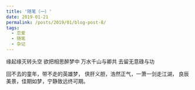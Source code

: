 ```yaml
---
title: '随笔（一）'
date: 2019-01-21
permalink: /posts/2019/01/blog-post-8/
tags:
  - 恋爱
  - 随笔
  - 杂记
---
```


缘起缘灭转头空 欲把相思醉梦中
万水千山与卿共 去留无意碌与功

回不去的童年，带不走的英雄梦，
侠肝义胆，浩然正气，一萧一剑走江湖，
良辰美景，佳期如梦，宁静致远终可期。
